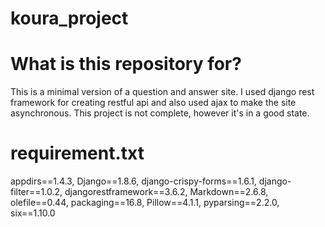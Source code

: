 # koura_project

# What is this repository for?
This is a minimal version of a question and answer site. 
I used django rest framework for creating restful api and also used ajax to make the site asynchronous. 
This project is not complete, however it's in a good state.

# requirement.txt

appdirs==1.4.3, 
Django==1.8.6, 
django-crispy-forms==1.6.1, 
django-filter==1.0.2, 
djangorestframework==3.6.2, 
Markdown==2.6.8, 
olefile==0.44, 
packaging==16.8, 
Pillow==4.1.1, 
pyparsing==2.2.0, 
six==1.10.0
